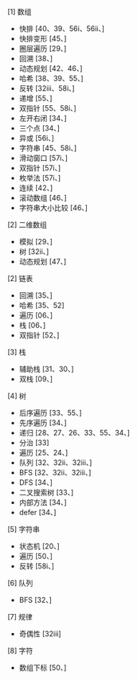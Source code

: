 [1] 数组
- 快排 [40、39、56i、56ii、]
- 快排变形 [45、]
- 圈层遍历 [29、]
- 回溯 [38、]
- 动态规划 [42、46、]
- 哈希  [38、39、55、]
- 反转 [32iii、58i、]
- 递增 [55、]
- 双指针 [55、58i、]
- 左开右闭 [34、]
- 三个点 [34、]
- 异或 [56i、]
- 字符串 [45、58i、]
- 滑动窗口 [57i、]
- 双指针 [57i、]
- 枚举法 [57i、]
- 连续 [42、]
- 滚动数组 [46、]
- 字符串大小比较 [46、]

[2] 二维数组
- 模拟 [29、]
- 树 [32ii、]
- 动态规划 [47、]

[2] 链表
- 回溯 [35、]
- 哈希 [35、52]
- 遍历 [06、]
- 栈 [06、]
- 双指针 [52、]

[3] 栈
- 辅助栈 [31、30、]
- 双栈 [09、]

[4] 树
- 后序遍历 [33、55、]
- 先序遍历 [34、]
- 递归 [28、27、26、33、55、34、]
- 分治 [33]
- 遍历 [25、24、]
- 队列 [32、32ii、32iii、]
- BFS [32、32ii、32iii、]
- DFS [34、]
- 二叉搜索树 [33、]
- 内部方法 [34、]
- defer [34、]
    
[5] 字符串
- 状态机 [20、]
- 遍历  [50、]
- 反转 [58i、]

[6] 队列
- BFS [32、]

[7] 规律
- 奇偶性 [32iii]

[8] 字符
- 数组下标 [50、]